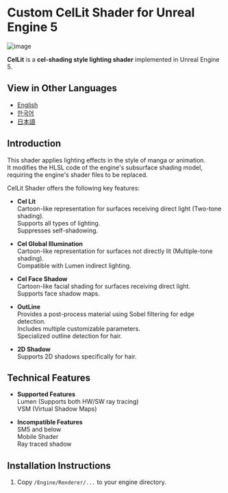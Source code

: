 # **Custom CelLit Shader for Unreal Engine 5**
![image](https://github.com/user-attachments/assets/65949c17-e43f-42b8-9bb8-a68128da509d)

**CelLit** is a **cel-shading style lighting shader** implemented in Unreal Engine 5.

## View in Other Languages
- [English](README.md)
- [한국어](README.ko.md)
- [日本語](README.ja.md)

## Introduction
This shader applies lighting effects in the style of manga or animation.  
It modifies the HLSL code of the engine's subsurface shading model, requiring the engine's shader files to be replaced.

CelLit Shader offers the following key features:

- **Cel Lit**  
  Cartoon-like representation for surfaces receiving direct light (Two-tone shading).  
  Supports all types of lighting.  
  Suppresses self-shadowing.  
  
- **Cel Global Illumination**  
  Cartoon-like representation for surfaces not directly lit (Multiple-tone shading).  
  Compatible with Lumen indirect lighting.  
  
- **Cel Face Shadow**  
  Cartoon-like facial shading for surfaces receiving direct light.  
  Supports face shadow maps.  
  
- **OutLine**  
  Provides a post-process material using Sobel filtering for edge detection.  
  Includes multiple customizable parameters.  
  Specialized outline detection for hair.  

- **2D Shadow**  
  Supports 2D shadows specifically for hair.  

## Technical Features  
- **Supported Features**  
  Lumen (Supports both HW/SW ray tracing)  
  VSM (Virtual Shadow Maps)  
  
- **Incompatible Features**  
  SM5 and below  
  Mobile Shader  
  Ray traced shadow
  
## Installation Instructions
1. Copy `/Engine/Renderer/...` to your engine directory.
